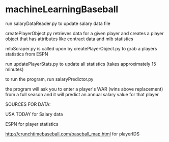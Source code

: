 # machineLearningBaseball


run salaryDataReader.py to update salary data file

createPlayerObject.py retrieves data for a given player and creates a player object that
has attributes like contract data and mlb statistics

mlbScraper.py is called upon by createPlayerObject.py to grab a players statistics from ESPN

run updatePlayerStats.py to update all statistics (takes approximately 15 minutes)

to run the program, run salaryPredictor.py

the program will ask you to enter a player's WAR (wins above replacement) from a full season and it will
predict an annual salary value for that player



SOURCES FOR DATA:

	
USA TODAY for Salary data

ESPN for player statistics

http://crunchtimebaseball.com/baseball_map.html for playerIDS